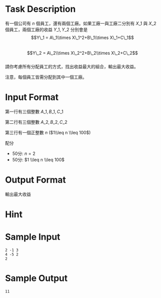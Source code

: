 # Task Description
有一個公司有 $n$ 個員工，還有兩個工廠。如果工廠一與工廠二分別有 $X\_1$ 與 $X\_2$ 個員工，兩個工廠的收益 $Y\_1, Y\_2$ 分別會是  
$$Y\_1 = A\_1\\times X\_1^2+B\_1\\times X\_1+C\_1$$  
$$Y\_2 = A\_2\\times X\_2^2+B\_2\\times X\_2+C\_2$$  
請你考慮所有分配員工的方式，找出收益最大的組合，輸出最大收益。

注意，每個員工皆需分配到其中一個工廠。
# Input Format
第一行有三個整數 $A\_1, B\_1, C\_1$

第二行有三個整數 $A\_2, B\_2, C\_2$

第三行有一個正整數 $n$ ($1\\leq n \\leq 100$)

配分

* 50分: $n = 2$
* 50分: $1 \\leq n \\leq 100$
# Output Format
輸出最大收益
# Hint

# Sample Input
```
2 -1 3
4 -5 2
2
```
# Sample Output
```
11
```


